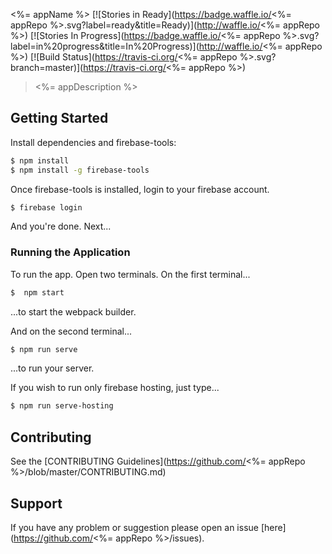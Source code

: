 <%= appName %>
[![Stories in Ready](https://badge.waffle.io/<%= appRepo %>.svg?label=ready&title=Ready)](http://waffle.io/<%= appRepo %>)
[![Stories In Progress](https://badge.waffle.io/<%= appRepo %>.svg?label=in%20progress&title=In%20Progress)](http://waffle.io/<%= appRepo %>)
[![Build Status](https://travis-ci.org/<%= appRepo %>.svg?branch=master)](https://travis-ci.org/<%= appRepo %>)

> <%= appDescription %>

## Getting Started

Install dependencies and firebase-tools:

```bash
$ npm install
$ npm install -g firebase-tools
```

Once firebase-tools is installed, login to your firebase account.

```bash
$ firebase login
```

And you're done. Next...

### Running the Application

To run the app. Open two terminals. On the first terminal...

```bash
$  npm start
```

...to start the webpack builder.

And on the second terminal...

```bash
$ npm run serve
```

...to run your server.

If you wish to run only firebase hosting, just type...

```bash
$ npm run serve-hosting
```

## Contributing

See the [CONTRIBUTING Guidelines](https://github.com/<%= appRepo %>/blob/master/CONTRIBUTING.md)

## Support
If you have any problem or suggestion please open an issue [here](https://github.com/<%= appRepo %>/issues).
